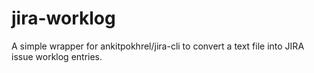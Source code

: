 # jira-worklog
A simple wrapper for ankitpokhrel/jira-cli to convert a text file into JIRA issue worklog entries.
